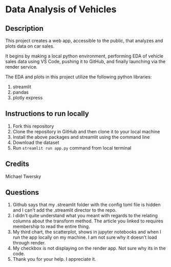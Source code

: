 # Data Analysis of Vehicles

## Description

This project creates a web app, accessible to the public, that analyzes and plots data on car sales. 

It begins by making a local python environment, performing EDA of vehicle sales data using VS Code, pushing it to GitHub, and finally launching via the render service.

The EDA and plots in this project utilize the following python libraries:

1. streamlit
2. pandas
3. plotly express

## Instructions to run locally

1. Fork this repository
2. Clone the repository in GitHub and then clone it to your local machine
3. Install the above packages and streamlit using the command line
4. Download the dataset
5. Run `streamlit run app.py` command from local terminal

## Credits

Michael Twersky

## Questions

1. Github says that my .streamlit folder with the config toml file is hidden and I can't add the .streamlit director to the repo.
2. I didn't quite understand what you meant with regards to the relating columns about the transform method. The article you linked to requires membership to read the entire thing. 
3. My third chart, the scatterplot, shows in jupyter notebooks and when I run the app locally on my machine. I am not sure why it doesn't load through render.
4. My checkbox is not displaying on the render app. Not sure why its in the code.
5. Thank you for your help. I appreciate it.
